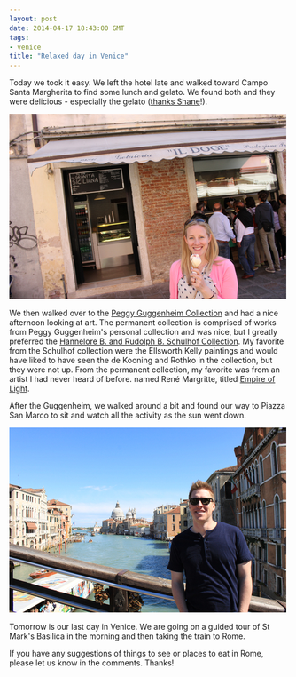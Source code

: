 ```yaml
---
layout: post
date: 2014-04-17 18:43:00 GMT
tags:
- venice
title: "Relaxed day in Venice"
---
```

<p>Today we took it easy. We left the hotel late and walked toward&nbsp;Campo Santa Margherita to find some lunch and gelato. We found both and they were delicious - especially the gelato (<a href="https://twitter.com/shaneadams/status/456039525207126017">thanks Shane</a>!).</p>
<p><img alt="image" src="/images/55dbf1e0792712509b61bbfb32a280a2b7e0ab83e821194706a94b57188ca184.jpg" /></p>
<p></p>
<p>We then walked over to the <a href="http://www.guggenheim-venice.it/inglese/default.html">Peggy Guggenheim Collection</a>&nbsp;and had a nice afternoon looking at art. The permanent collection is comprised of works from Peggy Guggenheim's personal collection and was nice, but I greatly preferred the&nbsp;<a href="http://www.guggenheim-venice.it/inglese/collections/collection2.php?id_cat=18">Hannelore B. and Rudolph B. Schulhof Collection</a>. My favorite from the Schulhof collection were the Ellsworth Kelly paintings and would have liked to have seen the de Kooning and Rothko in the collection, but they were not up. From the permanent collection, my favorite was from an artist I had never heard of before. named Ren&eacute; Margritte, titled <a href="http://www.guggenheim-venice.it/inglese/collections/artisti/dettagli/opere_dett.php?id_art=103&amp;id_opera=206&amp;page=">Empire of Light</a>.&nbsp;</p>
<p>After the Guggenheim, we walked around a bit and found our way to&nbsp;Piazza San Marco to sit and watch all the activity as the sun went down.</p>
<p><img alt="image" src="/images/ba09806aa3b39305b287a7bdddc22d2240f3e18a04c4d33c1ab14c4e0e37928e.jpg" /></p>
<p></p>
<p>Tomorrow is our last day in Venice. We are going on a guided tour of&nbsp;St Mark's Basilica in the morning and then taking the train to Rome.</p>
<p>If you have any suggestions of things to see or places to eat in Rome, please let us know in the comments. Thanks!</p>
